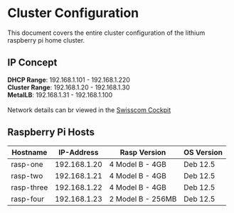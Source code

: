 # Cluster Configuration
This document covers the entire cluster configuration of the lithium raspberry pi home cluster. 

## IP Concept
<b>DHCP Range</b>: 192.168.1.101 - 192.168.1.220<br>
<b>Cluster Range</b>: 192.168.1.20 - 192.168.1.30<br>
<b>MetalLB</b>: 192.168.1.31 - 192.168.1.100<br><br>
Network details can br viewed in the [Swisscom Cockpit](internetbox.swisscom.ch)

## Raspberry Pi Hosts
| Hostname    | IP-Address    | Rasp Version      | OS Version |
| ----------- | ------------- | ----------------- | ---------- |
| rasp-one    | 192.168.1.20  | 4 Model B - 4GB   | Deb 12.5   |
| rasp-two    | 192.168.1.21  | 4 Model B - 4GB   | Deb 12.5   |
| rasp-three  | 192.168.1.22  | 4 Model B - 4GB   | Deb 12.5   |
| rasp-four   | 192.168.1.23  | 2 Model B - 256MB | Deb 12.5   |
